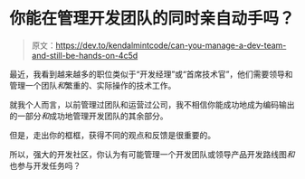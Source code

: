 # 你能在管理开发团队的同时亲自动手吗？

> 原文：<https://dev.to/kendalmintcode/can-you-manage-a-dev-team-and-still-be-hands-on-4c5d>

最近，我看到越来越多的职位类似于“开发经理”或“首席技术官”，他们需要领导和管理一个团队*和*繁重的、实际操作的技术工作。

就我个人而言，以前管理过团队和运营过公司，我不相信你能成功地成为编码输出的一部分*和*成功地管理开发团队的其余部分。

但是，走出你的框框，获得不同的观点和反馈是很重要的。

所以，强大的开发社区，你认为有可能管理一个开发团队或领导产品开发路线图*和*也参与开发任务吗？